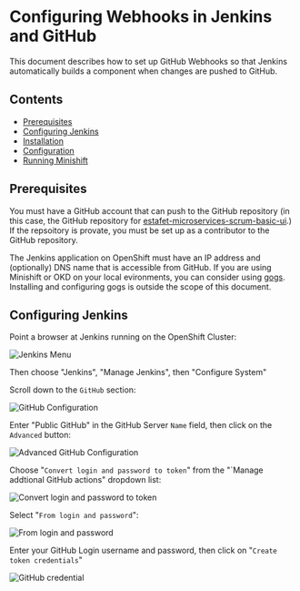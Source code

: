 # Configuring Webhooks in Jenkins and GitHub
This document describes how to set up GitHub Webhooks so that Jenkins automatically builds a component when changes are pushed to GitHub.

## Contents

* [Prerequisites](https://github.com/stericbro/estafet-microservices-scrum/blob/master/WEBHOOKS.md#Prerequisites)
* [Configuring Jenkins](https://github.com/stericbro/estafet-microservices-scrum/blob/master/WEBHOOKS.md#configuring-jenkins)
* [Installation](https://github.com/stericbro/estafet-microservices-scrum/blob/master/WEBHOOKS.md#Installation)
* [Configuration](https://github.com/stericbro/estafet-microservices-scrum/blob/master/WEBHOOKS.md#Configuration)
* [Running Minishift](https://github.com/stericbro/estafet-microservices-scrum/blob/master/WEBHOOKS.md#running-minishift)

## <a name="Prerequisites"></a>Prerequisites

You must have a GitHub account that can push to the GitHub repository (in this case, the GitHub repository for
[estafet-microservices-scrum-basic-ui](https://github.com/stericbro/estafet-microservices-scrum-basic-ui "basic-ui GitHub repository").)
If the repsoitory is provate, you must be set up as a contributor to the GitHub repository.

The Jenkins application on OpenShift must have an IP address and (optionally) DNS name that is accessible from GitHub.
If you are using Minishift or OKD on your local evironments, you can consider using [gogs](https://gogs.io/ "gogs").
Installing and configuring gogs is outside the scope of this document.

## <a name="configuring-jenkins"></a>Configuring Jenkins

Point a browser at Jenkins running on the OpenShift Cluster:

![Jenkins Menu](https://github.com/stericbro/estafet-microservices-scrum/blob/master/md_images/webhooks/jenkins_main_menu.png)

Then choose "Jenkins", "Manage Jenkins", then "Configure System"

Scroll down to the `GitHub` section:

![GitHub Configuration](https://github.com/stericbro/estafet-microservices-scrum/blob/master/md_images/webhooks/jenkins_github_configuration.png)

Enter "Public GitHub" in the GitHub Server `Name` field, then click on the `Advanced` button:

![Advanced GitHub Configuration](https://github.com/stericbro/estafet-microservices-scrum/blob/master/md_images/webhooks/jenkins_github_configuration_advanced.png)

Choose "`Convert login and password to token`" from the "`Manage addtional GitHub actions" dropdown list:

![Convert login and password to token](https://github.com/stericbro/estafet-microservices-scrum/blob/master/md_images/webhooks/jenkins_github_convert_login_password.png)

Select "`From login and password`":

![From login and password](https://github.com/stericbro/estafet-microservices-scrum/blob/master/md_images/webhooks/jenkins_github_from_login_password.png)

Enter your GitHub Login username and password, then click on "`Create token credentials`"

![GitHub credential](https://github.com/stericbro/estafet-microservices-scrum/blob/master/md_images/webhooks/jenkins_github_credential.png)


